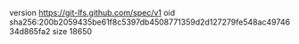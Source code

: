 version https://git-lfs.github.com/spec/v1
oid sha256:200b2059435be61f8c5397db4508771359d2d127279fe548ac4974634d865fa2
size 18650
